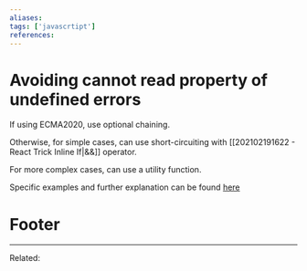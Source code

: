 ```yaml
---
aliases:
tags: ['javascrtipt']
references:
---
```


# Avoiding cannot read property of undefined errors

If using ECMA2020, use optional chaining.

Otherwise, for simple cases, can use short-circuiting with [[202102191622 - React Trick Inline If|&&]] operator.

For more complex cases, can use a utility function.

Specific examples and further explanation can be found [here](https://css-tricks.com/%E2%80%8B%E2%80%8Bavoiding-those-dang-cannot-read-property-of-undefined-errors/j)

# Footer
---
Related: 